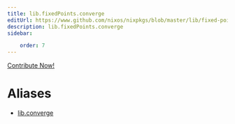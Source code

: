 ```yaml
---
title: lib.fixedPoints.converge
editUrl: https://www.github.com/nixos/nixpkgs/blob/master/lib/fixed-points.nix#L55C14
description: lib.fixedPoints.converge
sidebar:

    order: 7
---
```


<a href="https://www.github.com/nixos/nixpkgs/blob/master/lib/fixed-points.nix#L55C14">Contribute Now!</a>


# Aliases

- [lib.converge](/nix-doc-comments/reference/lib/lib-converge)


